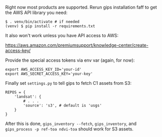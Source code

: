 
Right now most products are supported.  Rerun gips installation
faff to get the AWS API library you need:

```
$ . venv/bin/activate # if needed
(venv) $ pip install -r requirements.txt
```

It also won't work unless you have API access to AWS:

https://aws.amazon.com/premiumsupport/knowledge-center/create-access-key/

Provide the special access tokens via env var (again, for now):

```
export AWS_ACCESS_KEY_ID='your-id'
export AWS_SECRET_ACCESS_KEY='your-key'
```

Finally set `settings.py` to tell gips to fetch C1 assets from S3:

```
REPOS = {
    'landsat': {
        # . . .
        'source': 's3', # default is 'usgs'
    }
}
```

After this is done, `gips_inventory --fetch`, `gips_inventory`, and
`gips_process -p ref-toa ndvi-toa` should work for S3 assets.
